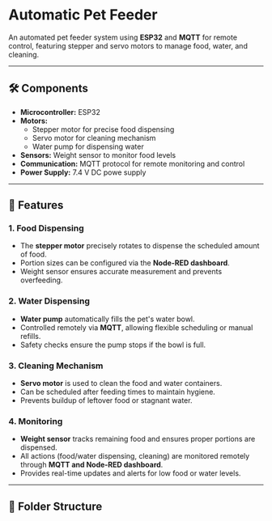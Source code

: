 # Automatic Pet Feeder

An automated pet feeder system using **ESP32** and **MQTT** for remote control, featuring stepper and servo motors to manage food, water, and cleaning.

---

## 🛠️ Components

- **Microcontroller:** ESP32  
- **Motors:**  
  - Stepper motor for precise food dispensing  
  - Servo motor for cleaning mechanism  
  - Water pump for dispensing water  
- **Sensors:** Weight sensor to monitor food levels  
- **Communication:** MQTT protocol for remote monitoring and control  
- **Power Supply:** 7.4 V DC powe supply

---

## 📌 Features

### 1. Food Dispensing
- The **stepper motor** precisely rotates to dispense the scheduled amount of food.  
- Portion sizes can be configured via the **Node-RED dashboard**.  
- Weight sensor ensures accurate measurement and prevents overfeeding.  

### 2. Water Dispensing
- **Water pump** automatically fills the pet's water bowl.  
- Controlled remotely via **MQTT**, allowing flexible scheduling or manual refills.  
- Safety checks ensure the pump stops if the bowl is full.  

### 3. Cleaning Mechanism
- **Servo motor** is used to clean the food and water containers.  
- Can be scheduled after feeding times to maintain hygiene.  
- Prevents buildup of leftover food or stagnant water.  

### 4. Monitoring
- **Weight sensor** tracks remaining food and ensures proper portions are dispensed.  
- All actions (food/water dispensing, cleaning) are monitored remotely through **MQTT and Node-RED dashboard**.  
- Provides real-time updates and alerts for low food or water levels.  

---

## 📂 Folder Structure

